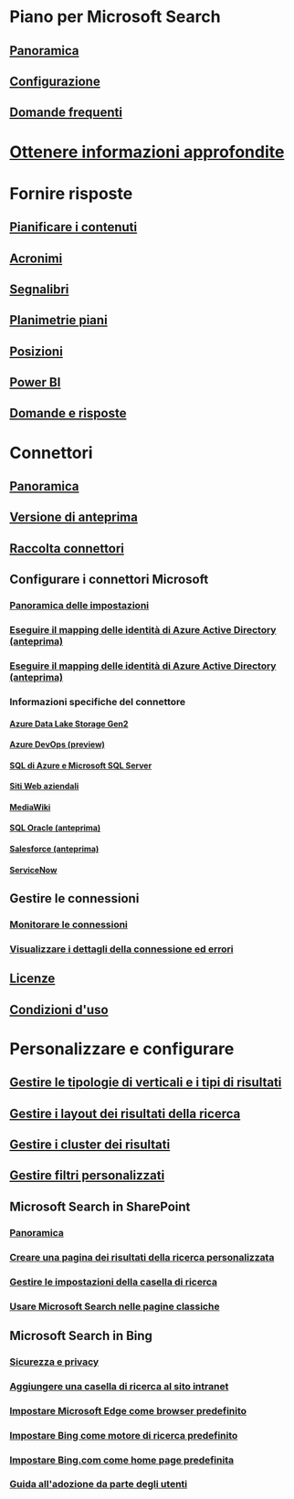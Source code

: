 # Piano per Microsoft Search
## [Panoramica](overview-microsoft-search.md)
## [Configurazione](setup-microsoft-search.md)
## [Domande frequenti](faqs.md)
# [Ottenere informazioni approfondite](usage-reports.md)
# Fornire risposte
## [Pianificare i contenuti](plan-your-content.md)
## [Acronimi](manage-acronyms.md)
## [Segnalibri](manage-bookmarks.md)
## [Planimetrie piani](manage-floorplans.md)
## [Posizioni](manage-locations.md)
## [Power BI](manage-powerbi.md)
## [Domande e risposte](manage-qas.md)
# Connettori
## [Panoramica](connectors-overview.md)
## [Versione di anteprima](connectors-preview.md)
## [Raccolta connettori](connectors-gallery.md)
## Configurare i connettori Microsoft
### [Panoramica delle impostazioni](configure-connector.md)
### [Eseguire il mapping delle identità di Azure Active Directory (anteprima)](map-non-aad.md)
### [Eseguire il mapping delle identità di Azure Active Directory (anteprima)](map-aad.md)
### Informazioni specifiche del connettore
#### [Azure Data Lake Storage Gen2](azure-data-lake-connector.md)
#### [Azure DevOps (preview)](azure-devops-connector.md)
#### [SQL di Azure e Microsoft SQL Server](MSSQL-connector.md)
#### [Siti Web aziendali](enterprise-web-connector.md)
#### [MediaWiki](mediawiki-connector.md)
#### [SQL Oracle (anteprima)](OracleSQL-connector.md)
#### [Salesforce (anteprima)](salesforce-connector.md)
#### [ServiceNow](servicenow-connector.md)
## Gestire le connessioni
### [Monitorare le connessioni](manage-connector.md)
### [Visualizzare i dettagli della connessione ed errori](connector-details-errors.md)
## [Licenze](licensing.md)
## [Condizioni d'uso](terms-of-use.md)
# Personalizzare e configurare
## [Gestire le tipologie di verticali e i tipi di risultati](customize-search-page.md)
## [Gestire i layout dei risultati della ricerca](customize-results-layout.md)
## [Gestire i cluster dei risultati](result-cluster.md)
## [Gestire filtri personalizzati](custom-filters.md)
## Microsoft Search in SharePoint
### [Panoramica](get-started-search-in-sharepoint-online.md)
### [Creare una pagina dei risultati della ricerca personalizzata](create-search-results-pages.md)
### [Gestire le impostazioni della casella di ricerca](manage-spo-search-box.md)
### [Usare Microsoft Search nelle pagine classiche](manage-classic-spo-pages.md)
## Microsoft Search in Bing
### [Sicurezza e privacy](security-for-search.md)
### [Aggiungere una casella di ricerca al sito intranet](add-a-search-box-to-your-intranet-site.md)
### [Impostare Microsoft Edge come browser predefinito](/deployedge/edge-default-browser)
### [Impostare Bing come motore di ricerca predefinito](set-default-search-engine.md)
### [Impostare Bing.com come home page predefinita](set-default-homepage.md)
### [Guida all'adozione da parte degli utenti](user-adoption-guide.md)
